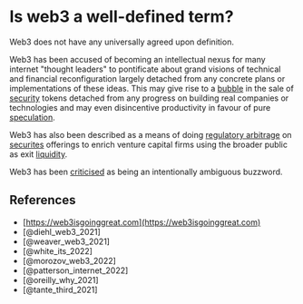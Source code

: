 # Is web3 a well-defined term?
Web3 does not have any universally agreed upon definition.

Web3 has been accused of becoming an intellectual nexus for many internet "thought leaders" to pontificate about grand visions of technical and financial reconfiguration largely detached from any concrete plans or implementations of these ideas. This may give rise to a [bubble](bubble.md) in the sale of [security](../concepts/security.md) tokens detached from any progress on building real companies or technologies and may even disincentive productivity in favour of pure [speculation](../concepts/speculation.md).

Web3 has also been described as a means of doing [regulatory arbitrage](regulatory-arbitrage.md) on [securites](security.md) offerings to enrich venture capital firms using the broader public as exit [liquidity](../concepts/liquidity.md).

Web3 has been [criticised](https://www.stephendiehl.com/blog/web3-bullshit.html) as being an intentionally ambiguous buzzword.

## References
* [https://web3isgoinggreat.com](https://web3isgoinggreat.com)
* [@diehl_web3_2021]
* [@weaver_web3_2021]
* [@white_its_2022]
* [@morozov_web3_2022]
* [@patterson_internet_2022]
* [@oreilly_why_2021]
* [@tante_third_2021]